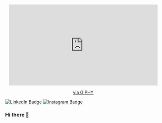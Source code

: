 <div id="header" align="center">
  <iframe src="https://giphy.com/embed/nFFguNjdeotwc" width="480" height="263" frameBorder="0" class="giphy-embed" allowFullScreen></iframe><p><a href="https://giphy.com/gifs/nFFguNjdeotwc">via GIPHY</a></p>
</div>
<div id="badges">
  <a href="your-linkedin-URL">
    <img src="https://img.shields.io/badge/LinkedIn-blue?style=for-the-badge&logo=linkedin&logoColor=white" alt="LinkedIn Badge"/>
  </a>
  <a href="your-linkedin-URL">
    <img src="https://img.shields.io/badge/Instagram-pink?style=for-the-badge&logo=instagram&logoColor=white" alt="Instagram Badge"/>
  </a>
</div>


### Hi there 👋

<!--
**shivansh-bhatnagar18/shivansh-bhatnagar18** is a ✨ _special_ ✨ repository because its `README.md` (this file) appears on your GitHub profile.

Here are some ideas to get you started:

- 🔭 I’m currently working on ...
- 🌱 I’m currently learning ...
- 👯 I’m looking to collaborate on ...
- 🤔 I’m looking for help with ...
- 💬 Ask me about ...
- 📫 How to reach me: ...
- 😄 Pronouns: ...
- ⚡ Fun fact: ...
-->
